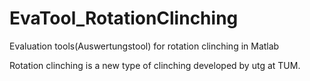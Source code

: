 # EvaTool_RotationClinching
Evaluation tools(Auswertungstool) for rotation clinching in Matlab

Rotation clinching is a new type of clinching developed by utg at TUM.
